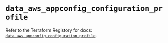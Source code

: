 # `data_aws_appconfig_configuration_profile`

Refer to the Terraform Registory for docs: [`data_aws_appconfig_configuration_profile`](https://registry.terraform.io/providers/hashicorp/aws/5.6.1/docs/data-sources/appconfig_configuration_profile).
